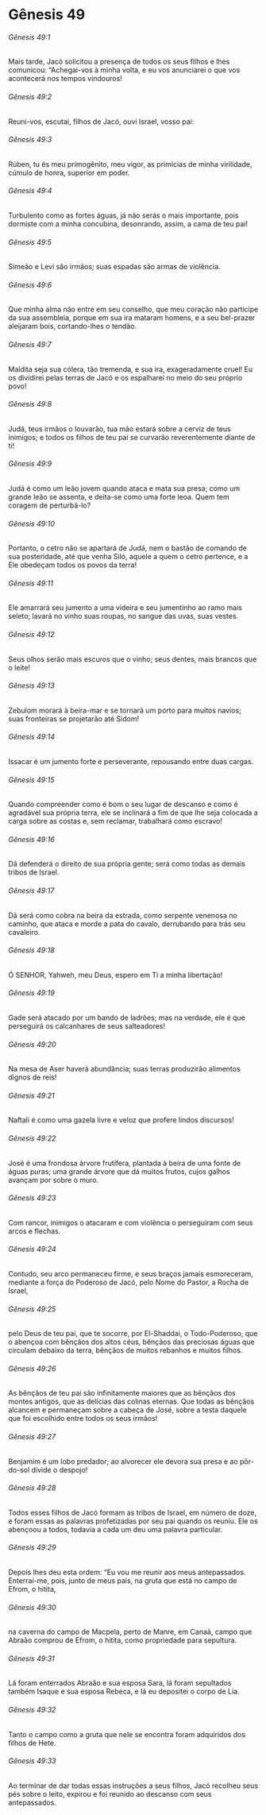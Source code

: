 # Gênesis 49

###### Gênesis 49:1

Mais tarde, Jacó solicitou a presença de todos os seus filhos e lhes comunicou: “Achegai-vos à minha volta, e eu vos anunciarei o que vos acontecerá nos tempos vindouros!

###### Gênesis 49:2

Reuni-vos, escutai, filhos de Jacó, ouvi Israel, vosso pai:

###### Gênesis 49:3

Rúben, tu és meu primogênito, meu vigor, as primícias de minha virilidade, cúmulo de honra, superior em poder.

###### Gênesis 49:4

Turbulento como as fortes águas, já não serás o mais importante, pois dormiste com a minha concubina, desonrando, assim, a cama de teu pai!

###### Gênesis 49:5

Simeão e Levi são irmãos; suas espadas são armas de violência.

###### Gênesis 49:6

Que minha alma não entre em seu conselho, que meu coração não participe da sua assembleia, porque em sua ira mataram homens, e a seu bel-prazer aleijaram bois, cortando-lhes o tendão.

###### Gênesis 49:7

Maldita seja sua cólera, tão tremenda, e sua ira, exageradamente cruel! Eu os dividirei pelas terras de Jacó e os espalharei no meio do seu próprio povo!

###### Gênesis 49:8

Judá, teus irmãos o louvarão, tua mão estará sobre a cerviz de teus inimigos; e todos os filhos de teu pai se curvarão reverentemente diante de ti!

###### Gênesis 49:9

Judá é como um leão jovem quando ataca e mata sua presa; como um grande leão se assenta, e deita-se como uma forte leoa. Quem tem coragem de perturbá-lo?

###### Gênesis 49:10

Portanto, o cetro não se apartará de Judá, nem o bastão de comando de sua posteridade, até que venha Siló, aquele a quem o cetro pertence, e a Ele obedeçam todos os povos da terra!

###### Gênesis 49:11

Ele amarrará seu jumento a uma videira e seu jumentinho ao ramo mais seleto; lavará no vinho suas roupas, no sangue das uvas, suas vestes.

###### Gênesis 49:12

Seus olhos serão mais escuros que o vinho; seus dentes, mais brancos que o leite!

###### Gênesis 49:13

Zebulom morará à beira-mar e se tornará um porto para muitos navios; suas fronteiras se projetarão até Sidom!

###### Gênesis 49:14

Issacar é um jumento forte e perseverante, repousando entre duas cargas.

###### Gênesis 49:15

Quando compreender como é bom o seu lugar de descanso e como é agradável sua própria terra, ele se inclinará a fim de que lhe seja colocada a carga sobre as costas e, sem reclamar, trabalhará como escravo!

###### Gênesis 49:16

Dã defenderá o direito de sua própria gente; será como todas as demais tribos de Israel.

###### Gênesis 49:17

Dã será como cobra na beira da estrada, como serpente venenosa no caminho, que ataca e morde a pata do cavalo, derrubando para trás seu cavaleiro.

###### Gênesis 49:18

Ó SENHOR, Yahweh, meu Deus, espero em Ti a minha libertação!

###### Gênesis 49:19

Gade será atacado por um bando de ladrões; mas na verdade, ele é que perseguirá os calcanhares de seus salteadores!

###### Gênesis 49:20

Na mesa de Aser haverá abundância; suas terras produzirão alimentos dignos de reis!

###### Gênesis 49:21

Naftali é como uma gazela livre e veloz que profere lindos discursos!

###### Gênesis 49:22

José é uma frondosa árvore frutífera, plantada à beira de uma fonte de águas puras; uma grande árvore que dá muitos frutos, cujos galhos avançam por sobre o muro.

###### Gênesis 49:23

Com rancor, inimigos o atacaram e com violência o perseguiram com seus arcos e flechas.

###### Gênesis 49:24

Contudo, seu arco permaneceu firme, e seus braços jamais esmoreceram, mediante a força do Poderoso de Jacó, pelo Nome do Pastor, a Rocha de Israel,

###### Gênesis 49:25

pelo Deus de teu pai, que te socorre, por El-Shaddai, o Todo-Poderoso, que o abençoa com bênçãos dos altos céus, bênçãos das preciosas águas que circulam debaixo da terra, bênçãos de muitos rebanhos e muitos filhos.

###### Gênesis 49:26

As bênçãos de teu pai são infinitamente maiores que as bênçãos dos montes antigos, que as delícias das colinas eternas. Que todas as bênçãos alcancem e permaneçam sobre a cabeça de José, sobre a testa daquele que foi escolhido entre todos os seus irmãos!

###### Gênesis 49:27

Benjamim é um lobo predador; ao alvorecer ele devora sua presa e ao pôr-do-sol divide o despojo!

###### Gênesis 49:28

Todos esses filhos de Jacó formam as tribos de Israel, em número de doze, e foram essas as palavras profetizadas por seu pai quando os reuniu. Ele os abençoou a todos, todavia a cada um deu uma palavra particular.

###### Gênesis 49:29

Depois lhes deu esta ordem: “Eu vou me reunir aos meus antepassados. Enterrai-me, pois, junto de meus pais, na gruta que está no campo de Efrom, o hitita,

###### Gênesis 49:30

na caverna do campo de Macpela, perto de Manre, em Canaã, campo que Abraão comprou de Efrom, o hitita, como propriedade para sepultura.

###### Gênesis 49:31

Lá foram enterrados Abraão e sua esposa Sara, lá foram sepultados também Isaque e sua esposa Rebeca, e lá eu depositei o corpo de Lia.

###### Gênesis 49:32

Tanto o campo como a gruta que nele se encontra foram adquiridos dos filhos de Hete.

###### Gênesis 49:33

Ao terminar de dar todas essas instruções a seus filhos, Jacó recolheu seus pés sobre o leito, expirou e foi reunido ao descanso com seus antepassados.

